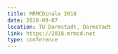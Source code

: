 ```yaml
---
title: MRMCDinale 2018
date: 2018-09-07
location: TU Darmstadt, Darmstadt
link: https://2018.mrmcd.net
type: conference
---
```

